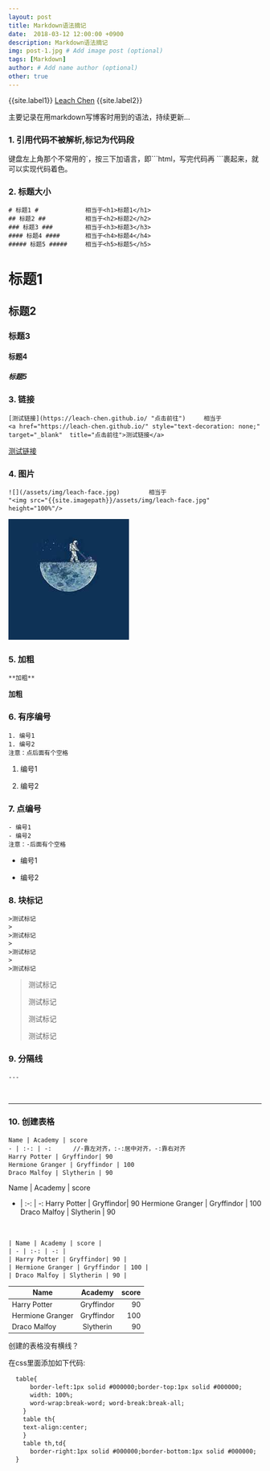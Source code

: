 ```yaml
---
layout: post
title: Markdown语法摘记
date:  2018-03-12 12:00:00 +0900  
description: Markdown语法摘记
img: post-1.jpg # Add image post (optional)
tags: [Markdown]
author: # Add name author (optional)
other: true
---
```


{{site.label1}} <a href="https://leach-chen.github.io/" target="\_blank">Leach Chen</a> {{site.label2}}

主要记录在用markdown写博客时用到的语法，持续更新...

### **1. <a href="https://www.zhihu.com/question/30425128" style="text-decoration: none;" target="\_blank"  title="点击前往">引用代码不被解析,标记为代码段</a>** ###
键盘左上角那个不常用的\`，按三下加语言，即\`\`\`html，写完代码再 \`\`\`裹起来，就可以实现代码着色。

### **2. 标题大小** ###
```
# 标题1 #             相当于<h1>标题1</h1>
## 标题2 ##           相当于<h2>标题2</h2>
### 标题3 ###         相当于<h3>标题3</h3>
#### 标题4 ####       相当于<h4>标题4</h4>
##### 标题5 #####     相当于<h5>标题5</h5>
```
# 标题1 #
## 标题2 ##
### 标题3 ###
#### 标题4 ####
##### 标题5 #####

### **3. 链接** ###
```
[测试链接](https://leach-chen.github.io/ "点击前往")     相当于
<a href="https://leach-chen.github.io/" style="text-decoration: none;" target="_blank"  title="点击前往">测试链接</a>
```
[测试链接](https://leach-chen.github.io/ "点击前往")

### **4. 图片** ###
```
![](/assets/img/leach-face.jpg)        相当于
"<img src="{{site.imagepath}}/assets/img/leach-face.jpg" height="100%"/>
```
![](/assets/img/leach-face.jpg)

### **5. 加粗** ###
```
**加粗**
```
**加粗**

### **6. 有序编号** ###
```
1. 编号1
1. 编号2
注意：点后面有个空格
```
1. 编号1

1. 编号2

### **7. 点编号** ###
```
- 编号1
- 编号2
注意：-后面有个空格
```
- 编号1

- 编号2

### **8. 块标记** ###
```
>测试标记
>
>测试标记
>
>测试标记
>
>测试标记
```
>测试标记
>
>测试标记
>
>测试标记
>
>测试标记


### **9. 分隔线** ###
 ```
 ---
 ```
<br>

 ---

### **10. <a href="http://blog.csdn.net/tuxingchen6/article/details/55222951" style="text-decoration: none;" target="\_blank"  title="点击前往">创建表格</a>** ###
```
Name | Academy | score
- | :-: | -:      //-靠左对齐，:-:居中对齐，-:靠右对齐
Harry Potter | Gryffindor| 90
Hermione Granger | Gryffindor | 100
Draco Malfoy | Slytherin | 90
```

Name | Academy | score
- | :-: | -:
Harry Potter | Gryffindor| 90
Hermione Granger | Gryffindor | 100
Draco Malfoy | Slytherin | 90

<br>

```
| Name | Academy | score |
| - | :-: | -: |
| Harry Potter | Gryffindor| 90 |
| Hermione Granger | Gryffindor | 100 |
| Draco Malfoy | Slytherin | 90 |
```

| Name | Academy | score |
| - | :-: | -: |
| Harry Potter | Gryffindor| 90 |
| Hermione Granger | Gryffindor | 100 |
| Draco Malfoy | Slytherin | 90 |

<a href="http://ask.csdn.net/questions/259502" style="text-decoration: none;" target="\_blank"  title="点击前往">创建的表格没有横线？</a><br>

  在css里面添加如下代码:
  ```
    table{
        border-left:1px solid #000000;border-top:1px solid #000000;
        width: 100%;
        word-wrap:break-word; word-break:break-all;
      }
      table th{
      text-align:center;
      }
      table th,td{
        border-right:1px solid #000000;border-bottom:1px solid #000000;
    }
  ```
